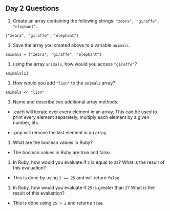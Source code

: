 ## Day 2 Questions

1. Create an array containing the following strings: `"zebra", "giraffe", "elephant"`.
```
["zebra", "giraffe", "elephant"]
```

1. Save the array you created above to a variable `animals`.
```
animals = ["zebra", "giraffe", "elephant"]
```

1. using the array `animals`, how would you access `"giraffe"`?
```
animals[1]
```

1. How would you add `"lion"` to the `animals` array?
```
animals << "lion"
```

1. Name and describe two additional array methods.
  *  .each will iterate over every element in an array. This can be used to print every element separately, multiply each element by a given number, etc.

  *  .pop will remove the last element in an array.  


1. What are the boolean values in Ruby?

  *  The boolean values in Ruby are true and false.


1. In Ruby, how would you evaluate if `2` is equal to `25`? What is the result of this evaluation?

  *  This is done by using `2 == 25` and will return `false`.


1. In Ruby, how would you evaluate if `25` is greater than `2`? What is the result of this evaluation?

  *  This is done using `25 > 2` and returns `true`.

